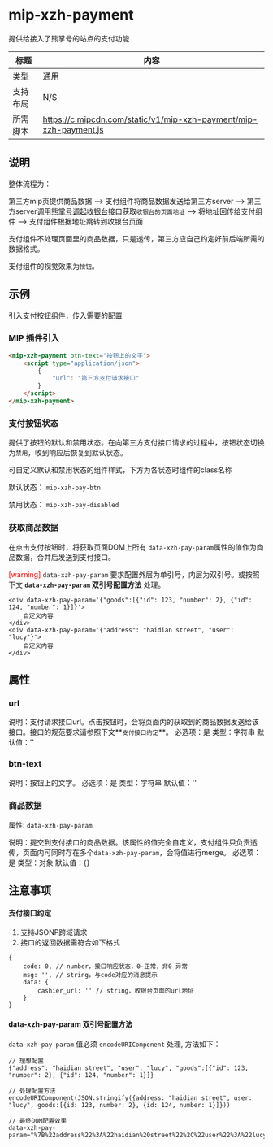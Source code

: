 # mip-xzh-payment

提供给接入了熊掌号的站点的支付功能

标题|内容
----|----
类型|通用
支持布局|N/S
所需脚本|https://c.mipcdn.com/static/v1/mip-xzh-payment/mip-xzh-payment.js

## 说明

整体流程为：

第三方mip页提供商品数据 --> 支付组件将商品数据发送给第三方server --> 第三方server调用[熊掌号调起收银台](http://xiongzhang.baidu.com/open/wiki/chapter7/section4.3.1.html?t=1520320862240)接口获取`收银台的页面地址` --> 将地址回传给支付组件 --> 支付组件根据地址跳转到收银台页面

支付组件不处理页面里的商品数据，只是透传，第三方应自己约定好前后端所需的数据格式。

支付组件的视觉效果为`按钮`。


## 示例

引入支付按钮组件，传入需要的配置

### MIP 插件引入
```html
<mip-xzh-payment btn-text="按钮上的文字">
    <script type="application/json">
        {
            "url": "第三方支付请求接口"
        }
    </script>
</mip-xzh-payment>
```

### 支付按钮状态

提供了按钮的默认和禁用状态。在向第三方支付接口请求的过程中，按钮状态切换为`禁用`，收到响应后恢复到默认状态。

可自定义默认和禁用状态的组件样式，下方为各状态时组件的class名称

默认状态： `mip-xzh-pay-btn`

禁用状态： `mip-xzh-pay-disabled`

### 获取商品数据

在点击支付按钮时，将获取页面DOM上所有 `data-xzh-pay-param`属性的值作为商品数据，合并后发送到支付接口。


<font color="red">[warning]</font> `data-xzh-pay-param` 要求配置外层为单引号，内层为双引号。或按照下文 **`data-xzh-pay-param` 双引号配置方法** 处理。

```
<div data-xzh-pay-param='{"goods":[{"id": 123, "number": 2}, {"id": 124, "number": 1}]}'>
    自定义内容
</div>
<div data-xzh-pay-param='{"address": "haidian street", "user": "lucy"}'>
    自定义内容
</div>

```


## 属性

### url

说明：支付请求接口url。点击按钮时，会将页面内的获取到的商品数据发送给该接口。接口的规范要求请参照下文**`支付接口约定`**。
必选项：是
类型：字符串
默认值：''

### btn-text

说明：按钮上的文字。
必选项：是
类型：字符串
默认值：''

### 商品数据

属性: `data-xzh-pay-param`

说明：提交到支付接口的商品数据。该属性的值完全自定义，支付组件只负责透传，页面内可同时存在多个`data-xzh-pay-param`，会将值进行merge。
必选项：是
类型：对象
默认值：{}

## 注意事项

#### 支付接口约定

1. 支持JSONP跨域请求
2. 接口的返回数据需符合如下格式

```
{
    code: 0, // number，接口响应状态，0-正常，非0 异常
    msg: '', // string，与code对应的消息提示
    data: {
        cashier_url: '' // string，收银台页面的url地址
    }
}
```

#### data-xzh-pay-param 双引号配置方法

`data-xzh-pay-param` 值必须 `encodeURIComponent` 处理, 方法如下：

```
// 理想配置
{"address": "haidian street", "user": "lucy", "goods":[{"id": 123, "number": 2}, {"id": 124, "number": 1}]}

// 处理配置方法
encodeURIComponent(JSON.stringify({address: "haidian street", user: "lucy", goods:[{id: 123, number: 2}, {id: 124, number: 1}]}))

// 最终DOM配置效果
data-xzh-pay-param="%7B%22address%22%3A%22haidian%20street%22%2C%22user%22%3A%22lucy%22%2C%22goods%22%3A%5B%7B%22id%22%3A123%2C%22number%22%3A2%7D%2C%7B%22id%22%3A124%2C%22number%22%3A1%7D%5D%7D"
```

